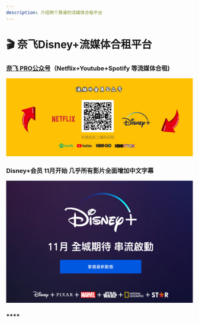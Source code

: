 ```yaml
---
description: 介绍两个靠谱的流媒体合租平台
---
```


# 🎬 奈飞Disney+流媒体合租平台

### [**奈飞 PRO公众号**](https://naifei.pro/m/?rid=1p5c6)**（Netflix+Youtube+Spotify  等流媒体合租)**

![](.gitbook/assets/pro.jpeg)

### **Disney+会员 11月开始 几乎所有影片全面增加中文字幕**

![](.gitbook/assets/jie-ping-20210831-xia-wu-9.07.30.png)

### ****
